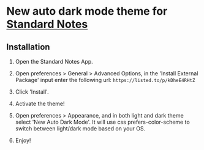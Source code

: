 # New auto dark mode theme for [Standard Notes](https://standardnotes.org)


## Installation

1. Open the Standard Notes App.

2. Open preferences > General > Advanced Options, in the 'Install External Package' input enter the following url:
`https://listed.to/p/kDheE4RHtZ`

3. Click 'Install'.

4. Activate the theme!

5. Open preferences > Appearance, and in both light and dark theme select 'New Auto Dark Mode'. It will use css prefers-color-scheme to switch between light/dark mode based on your OS.

6. Enjoy!